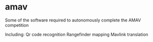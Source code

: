 # amav
Some of the software required to autonomously complete the AMAV competition 

Including:
Qr code recognition
Rangefinder mapping
Mavlink translation 
